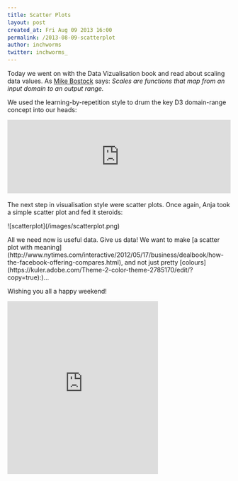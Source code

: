 ```yaml
---
title: Scatter Plots
layout: post
created_at: Fri Aug 09 2013 16:00
permalink: /2013-08-09-scatterplot
author: inchworms
twitter: inchworms_
---
```


Today we went on with the Data Vizualisation book and read about scaling data values. As [Mike Bostock](https://github.com/mbostock/d3/wiki/quantitative-scales) says: <i>Scales are functions that map from an input domain to an output range.</i>

We used the learning-by-repetition style to drum the key D3 domain-range concept into our heads:

<iframe width="100%" height="166" scrolling="no" frameborder="no" src="https://w.soundcloud.com/player/?url=http%3A%2F%2Fapi.soundcloud.com%2Ftracks%2F104662683&amp;color=f50000&amp;auto_play=false&amp;show_artwork=false"></iframe>
<p></p>
The next step in visualisation style were scatter plots. Once again, Anja took a simple scatter plot and fed it steroids:
<p></p>
![scatterplot](/images/scatterplot.png)
<p></p>
All we need now is useful data. Give us data! We want to make [a scatter plot with meaning](http://www.nytimes.com/interactive/2012/05/17/business/dealbook/how-the-facebook-offering-compares.html), and not just pretty [colours](https://kuler.adobe.com/Theme-2-color-theme-2785170/edit/?copy=true):)...

Wishing you all a happy weekend!

<iframe src="http://loopc.am/tyranja/loops/11.widget" width="340" height="390" scrolling="no" frameborder="no" allowTransparency="true"></iframe>

